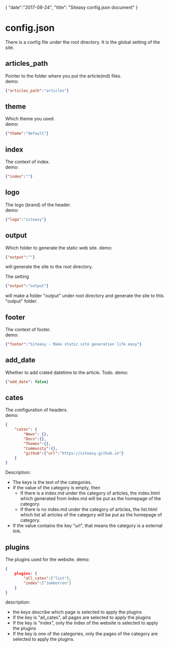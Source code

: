 {
    "date":"2017-08-24",
    "title": "Siteasy config.json document"
}
# config.json

There is a config file under the root directory. It is the global setting of the site.
## articles_path
Pointer to the folder where you put the article(md) files.  
demo:
```json
{"articles_path":"articles"}
```

## theme
Which theme you used.  
demo:
```json
{"theme":"default"}
```

## index
The context of index.  
demo:
```json
{"index":""}
```

## logo
The logo (brand) of the header.  
demo:
```json
{"logo":"siteasy"}
```

## output
Which folder to generate the static web site. 
demo:
```json
{"output":""}
```
will generate the site to the root directory.  

The setting
```json
{"output":"output"}
```
will make a folder "output" under root directory and generate the site to this "output" folder.  

## footer
The context of footer.  
demo:
```json
{"footer":"Siteasy - Make static site generation life easy"}
```

## add_date
Whether to add crated datetime to the article. Todo.
demo:
```json
{"add_date": false}
```

## cates
The configuration of headers.  
demo:
```json
{
    "cates": {
        "News": {}, 
        "Docs":{}, 
        "Themes":{}, 
        "Community":{}, 
        "github":{"url":"https://siteasy.github.io"}
    }
}
```
Description:
- The keys is the text of the categories.
- If the value of the category is empty, then
  - If there is a index.md under the category of articles, the index.html which generated from index.md will be put as the homepage of the category.
  - If there is no index.md under the category of articles, the list.html which list all articles of the category will be put as the homepage of category.
- If the value contains the key "url", that means the category is a external link.

## plugins
The plugins used for the website.
demo:
```json
{
    plugins: {
        "all_cates":["list"],
        "index":["Jumbotron"]
    }
}
```
description:
- the keys describe which page is selected to apply the plugins
- If the key is "all_cates", all pages are selected to apply the plugins
- If the key is "index", only the index of the website is selected to apply the plugins
- If the key is one of the categories, only the pages of the category are selected to apply the plugins.
